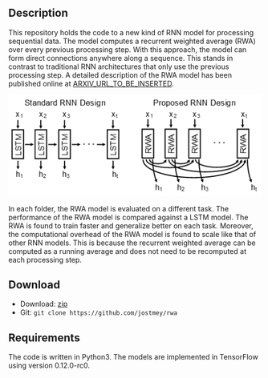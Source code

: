 ## Description

This repository holds the code to a new kind of RNN model for processing sequential data. The model computes a recurrent weighted average (RWA) over every previous processing step. With this approach, the model can form direct connections anywhere along a sequence. This stands in contrast to traditional RNN architectures that only use the previous processing step. A detailed description of the RWA model has been published online at [ARXIV_URL_TO_BE_INSERTED](ARXIV_URL_TO_BE_INSERTED).

![alt text](artwork/figure.png "Comparison of RNN architectures")

In each folder, the RWA model is evaluated on a different task. The performance of the RWA model is compared against a LSTM model. The RWA is found to train faster and generalize better on each task. Moreover, the computational overhead of the RWA model is found to scale like that of other RNN models. This is because the recurrent weighted average can be computed as a running average and does not need to be recomputed at each processing step.

## Download

* Download: [zip](https://github.com/jostmey/rwa/zipball/master)
* Git: `git clone https://github.com/jostmey/rwa`

## Requirements

The code is written in Python3. The models are implemented in TensorFlow using version 0.12.0-rc0.

